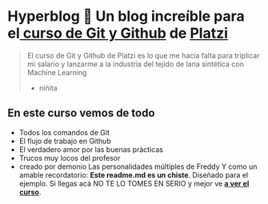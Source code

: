 # Hyperblog 💚 Un blog increíble para el[ curso de Git y Github](https://platzi.com/cursos/git-github/ " curso de Git y Github") de [Platzi](https://platzi.com/ "Platzi") 
> El curso de Git y Github de Platzi es lo que me hacía falta para triplicar mi salario y lanzarme a la industria del tejido de lana sintética con Machine Learning 
> - niñita 
## En este curso vemos de todo 
* Todos los comandos de Git 
* El flujo de trabajo en Github 
* El verdadero amor por las buenas prácticas 
* Trucos muy locos del profesor 
* creado por demonio
Las personalidades múltiples de Freddy Y como un amable recordatorio: 
**Este readme.md es un chiste**. Diseñado para el ejemplo. Si llegas acá NO TE LO TOMES EN SERIO y mejor ve [**a ver el curso**](https://platzi.com/cursos/git-github/ "a ver el curso").
